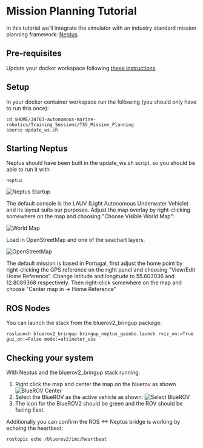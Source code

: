 # Mission Planning Tutorial #

In this tutorial we'll integrate the simulator with an industry standard mission planning framework: [Neptus](https://github.com/LSTS/neptus).

## Pre-requisites ##

Update your docker workspace following [these instructions](https://gitlab.gbar.dtu.dk/dtu-asl/courses/34763-autonomous-marine-robotics/-/tree/main/#getting-course-updates).

## Setup ##

In your docker container workspace run the following (you should only have to run this once):

```
cd $HOME/34763-autonomous-marine-robotics/Training_Sessions/TS5_Mission_Planning
source update_ws.sh
```

## Starting Neptus ###

Neptus should have been built in the update_ws.sh script, so you should be able to run it with

```neptus```

![Neptus Startup](assets/NeptusStart.png)

The default console is the LAUV (Light Autonomous Underwater Vehicle) and its layout suits our purposes. Adjust the map overlay by right-clicking somewhere on the map and choosing "Choose Visible World Map":

![World Map](assets/NeptusMap.png)

Load in OpenStreetMap and one of the seachart layers.

![OpenStreetMap](assets/NeptusAnnotated.png)

The default mission is based in Portugal, first adjust the home point by right-clicking the GPS reference on the right panel 
and choosing "View/Edit Home Reference". Change latitude and longitude to 55.603036 and 12.8089368 respectively. Then right-click somewhere on the map and choose "Center map in -> Home Reference"

## ROS Nodes ##

You can launch the stack from the bluerov2_bringup package:

```
roslaunch bluerov2_bringup bringup_neptus_gazebo.launch rviz_on:=True gui_on:=False mode:=altimeter_sss
```

## Checking your system ##

With Neptus and the bluerov2_bringup stack running:

1. Right click the map and center the map on the bluerov as shown
![BlueROV Center](assets/NeptusSelect.png)
2. Select the BlueROV as the active vehicle as shown:
![Select BlueROV](assets/NeptusActive.png)
3. The icon for the BlueROV2 should be green and the ROV should be facing East.

Additionally you can confirm the ROS <-> Neptus bridge is working by echoing the heartbeat:

```
rostopic echo /bluerov2/imc/heartbeat
```

